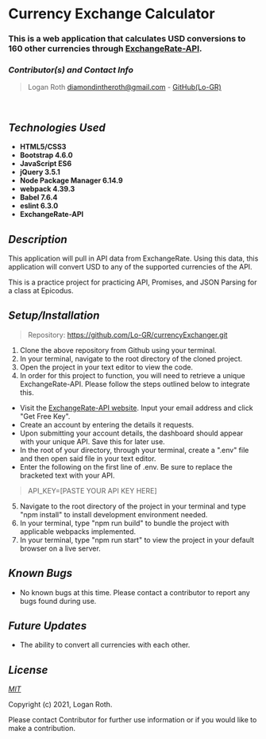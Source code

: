 # **Currency Exchange Calculator**
### This is a web application that calculates USD conversions to 160 other currencies through [ExchangeRate-API](https://www.exchangerate-api.com/docs/standard-requests).

 ### _Contributor(s) and Contact Info_
> Logan Roth diamondintheroth@gmail.com - [GitHub(Lo-GR)](https://github.com/Lo-GR)

<br/>

## _Technologies Used_

* **HTML5/CSS3**
* **Bootstrap 4.6.0**
* **JavaScript ES6**
* **jQuery 3.5.1**
* **Node Package Manager 6.14.9**
* **webpack 4.39.3**
* **Babel 7.6.4**
* **eslint 6.3.0**
* **ExchangeRate-API**

## _Description_

This application will pull in API data from ExchangeRate. Using this data, this application will convert USD to any of the supported currencies of the API.

This is a practice project for practicing API, Promises, and JSON Parsing for a class at Epicodus.

## _Setup/Installation_

> Repository: https://github.com/Lo-GR/currencyExchanger.git
1. Clone the above repository from Github using your terminal.
2. In your terminal, navigate to the root directory of the cloned project.
3. Open the project in your text editor to view the code.
4. In order for this project to function, you will need to retrieve a unique ExchangeRate-API. Please follow the steps outlined below to integrate this.
* Visit the [ExchangeRate-API website](https://www.exchangerate-api.com/). Input your email address and click "Get Free Key".
* Create an account by entering the details it requests. 
* Upon submitting your account details, the dashboard should appear with your unique API. Save this for later use.
* In the root of your directory, through your terminal, create a ".env" file and then open said file in your text editor.
* Enter the following on the first line of .env. Be sure to replace the bracketed text with your API.

>API_KEY=[PASTE YOUR API KEY HERE]

5. Navigate to the root directory of the project in your terminal and type "npm install" to install development environment needed.
6. In your terminal, type "npm run build" to bundle the project with applicable webpacks implemented.
7. In your terminal, type "npm run start" to view the project in your default browser on a live server.

## _Known Bugs_
* No known bugs at this time. Please contact a contributor to report any bugs found during use.

## _Future Updates_
* The ability to convert all currencies with each other.

## _License_

[_MIT_](https://opensource.org/licenses/MIT)

Copyright (c) 2021, Logan Roth.

Please contact Contributor for further use information or if you would like to make a contribution.